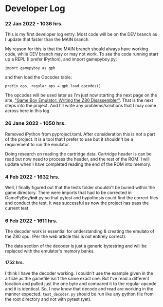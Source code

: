 # Developer Log

### 22 Jan 2022 - 1036 hrs.

This is my first developer log entry. Most code will be on the DEV branch as I update that faster than the MAIN branch.

My reason for this is that the MAIN branch should always have working code, while DEV branch may or may not work. To see the code running start up a REPL (I prefer IPython), and import gamepyboy.py:

    import gamepyboy as gpb

and then load the Opcodes table:

    prefix_ops, regular_ops = gpb.load_opcodes()

The opcodes will be used later as I'm just now starting the next page on the site, ["Game Boy Emulator: Writing the Z80 Disassembler"](https://www.inspiredpython.com/course/game-boy-emulator/game-boy-emulator-writing-the-z80-disassembler). That is the next steps into the project. And I'll write any problems/solutions that I may come across here in this log.

### 26 Jane 2022 - 1050 hrs.

Removed iPython from pyproject.toml. After consideration this is not a part of the project. It is a tool that I prefer to use but it shouldn't be a requirement to run the emulator.

Doing research on reading the cartridge data. Cartridge header is can be read but now need to process the header, and the rest of the ROM. I will update when I have completed reading the end of the ROM into memory.
### 4 Feb 2022 - 1632 hrs.

Well, I finally figured out that the tests folder shouldn't be buried within the game directory. There were imports that had to be corrected in GamePyBoy/__init__.py so that pytest and hypothesis could find the correct files and conduct the test. It was successful as now the project has pass the current test.

### 6 Feb 2022 - 1611 hrs.

The decoder work is essential for understanding & creating the emulato of the Z80 cpu. (Per the web article this is not entirely correct).

The data section of the decoder is just a generic bytestring and will be replaced with the emulator's memory banks.

#### 1752 hrs.

I think I have the decoder working. I couldn't use the example given in the article as the gamefile isn't the same exact one. But I've read a different location and pulled just the one byte and compared it to the regular opcode and it is identical. So, I now know that decode and read are working in the manner expected. ```test_decoder.py``` should be run like any python file from the root directory and not with pytest (yet).
